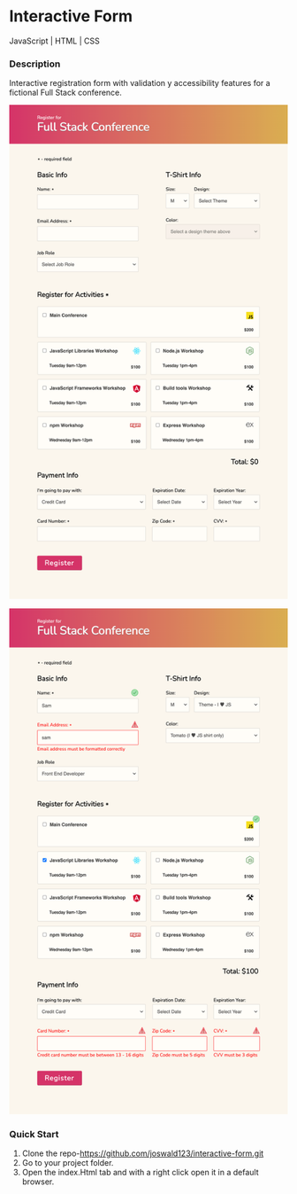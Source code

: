 
# Interactive Form

JavaScript | HTML | CSS

### Description

Interactive registration form with validation y accessibility features for a fictional Full Stack conference.

![Page Screen](/assets/img/interactive-form.png)

![Page Screen](/assets/img/interactive-form-access.png)

### Quick Start
1. Clone the repo-https://github.com/joswald123/interactive-form.git
2. Go to your project folder.
3. Open the index.Html tab and with a right click open it in a default browser.
